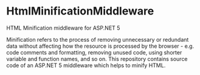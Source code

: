 # HtmlMinificationMiddleware
HTML Minification middleware for ASP.NET 5

Minification refers to the process of removing unnecessary or redundant data without affecting how the resource is processed by the browser - e.g. code comments and formatting, removing unused code, using shorter variable and function names, and so on. This repository contains source code of an ASP.NET 5 middleware which helps to minify HTML.
